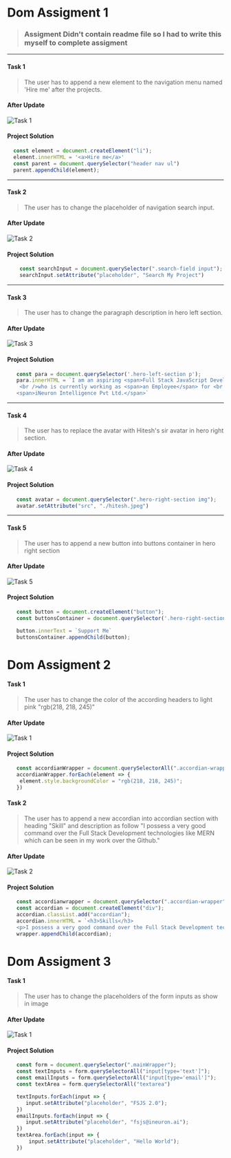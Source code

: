 # Dom Assigment 1

> ### Assigment Didn't contain readme file so I had to write this myself to complete assigment

---

#### Task 1

> The user has to append a new element to the navigation menu named 'Hire me' after the projects.

#### After Update

![Task 1](../DOM%20Assignment%202.0%201%2C2%2C3/firstAssignmentImage/task1Output.png)

#### Project Solution

```JavaScript
  const element = document.createElement("li");
  element.innerHTML = '<a>Hire me</a>'
  const parent = document.querySelector("header nav ul")
  parent.appendChild(element);
```

---

#### Task 2

> The user has to change the placeholder of navigation search input.

#### After Update

![Task 2](../DOM%20Assignment%202.0%201%2C2%2C3/firstAssignmentImage/task2Output.png)

#### Project Solution

```JavaScript
    const searchInput = document.querySelector(".search-field input");
    searchInput.setAttribute("placeholder", "Search My Project")
```

---

#### Task 3

> The user has to change the paragraph description in hero left section.

#### After Update

![Task 3](../DOM%20Assignment%202.0%201%2C2%2C3/firstAssignmentImage/task3Output.png)

#### Project Solution

```JavaScript
   const para = document.querySelector('.hero-left-section p');
   para.innerHTML = `I am an aspiring <span>Full Stack JavaScript Developer</span>,
    <br />who is currently working as <span>an Employee</span> for <br />
   <span>iNeuron Intelligence Pvt Ltd.</span>`
```

---

#### Task 4

> The user has to replace the avatar with Hitesh's sir avatar in hero right section.

#### After Update

![Task 4](../DOM%20Assignment%202.0%201%2C2%2C3/firstAssignmentImage/task4Output.png)

#### Project Solution

```JavaScript
   const avatar = document.querySelector(".hero-right-section img");
   avatar.setAttribute("src", "./hitesh.jpeg")
```

---

#### Task 5

> The user has to append a new button into buttons container in hero right section

#### After Update

![Task 5](../DOM%20Assignment%202.0%201%2C2%2C3/firstAssignmentImage/task5Output.png)

#### Project Solution

```JavaScript
   const button = document.createElement("button");
   const buttonsContainer = document.querySelector('.hero-right-section-btns');

   button.innerText = `Support Me`
   buttonsContainer.appendChild(button);
```

# Dom Assigment 2

#### Task 1

> The user has to change the color of the according headers to light pink "rgb(218, 218, 245)"

#### After Update

![Task 1](../DOM%20Assignment%202.0%201%2C2%2C3/secondAssignmentImage/task1Output.png)

#### Project Solution

```JavaScript
   const accordianWrapper = document.querySelectorAll(".accordian-wrapper h3");
   accordianWrapper.forEach(element => {
    element.style.backgroundColor = "rgb(218, 218, 245)";
   })
```

#### Task 2

> The user has to append a new accordian into accordian section with heading "Skill" and description as follow "I possess a very good command over the Full Stack Development technologies like MERN which can be seen in my work over the Github."

#### After Update

![Task 2](../DOM%20Assignment%202.0%201%2C2%2C3/secondAssignmentImage/task2Output.png)

#### Project Solution

```JavaScript
   const accordianwrapper = document.querySelector(".accordian-wrapper");
   const accordian = document.createElement("div");
   accordian.classList.add("accordian");
   accordian.innerHTML = `<h3>Skills</h3>
   <p>I possess a very good command over the Full Stack Development technologies like MERN which can be seen in my work over the Github.</p>`
   wrapper.appendChild(accordian);
```

# Dom Assigment 3

#### Task 1

> The user has to change the placeholders of the form inputs as show in image

#### After Update

![Task 1](../DOM%20Assignment%202.0%201%2C2%2C3/thirdAssignmentImage/task1Output.png)

#### Project Solution

```JavaScript
   const form = document.querySelector(".mainWrapper");
   const textInputs = form.querySelectorAll("input[type='text']");
   const emailInputs = form.querySelectorAll("input[type='email']");
   const textArea = form.querySelectorAll("textarea")

   textInputs.forEach(input => {
      input.setAttribute("placeholder", "FSJS 2.0");
   })
   emailInputs.forEach(input => {
      input.setAttribute("placeholder", "fsjs@ineuron.ai");
   })
   textArea.forEach(input => {
       input.setAttribute("placeholder", "Hello World");
   })
```